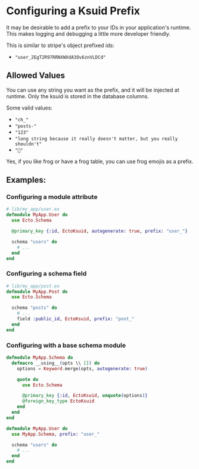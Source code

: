 # Configuring a Ksuid Prefix

It may be desirable to add a prefix to your IDs in your application's runtime.
This makes logging and debugging a little more developer friendly.

This is similar to stripe's object prefixed ids:

- `"user_2EgT2R97RRNXWXdA3Ov6znVLDCd"`

## Allowed Values

You can use any string you want as the prefix, and it will be injected at
runtime. Only the ksuid is stored in the database columns.

Some valid values:

- `"ch_"`
- `"posts-"`
- `"123"`
- `"long string because it really doesn't matter, but you really shouldn't"`
- `"🐸"`

Yes, if you like frog or have a frog table, you can use frog emojis as a
prefix.

## Examples:

### Configuring a module attribute

```elixir
# lib/my_app/user.ex
defmodule MyApp.User do
  use Ecto.Schema

  @primary_key {:id, EctoKsuid, autogenerate: true, prefix: "user_"}

  schema "users" do
    # ...
  end
end
```

### Configuring a schema field

```elixir
# lib/my_app/post.ex
defmodule MyApp.Post do
  use Ecto.Schema

  schema "posts" do
    # ...
    field :public_id, EctoKsuid, prefix: "post_"
  end
end
```

### Configuring with a base schema module

```elixir
defmodule MyApp.Schema do
  defmacro __using__(opts \\ []) do
    options = Keyword.merge(opts, autogenerate: true)

    quote do
      use Ecto.Schema

      @primary_key {:id, EctoKsuid, unquote(options)}
      @foreign_key_type EctoKsuid
    end
  end
end

defmodule MyApp.User do
  use MyApp.Schema, prefix: "user_"

  schema "users" do
    # ...
  end
end
```
